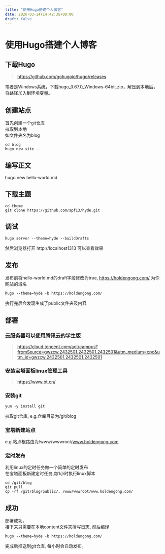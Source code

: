 ```yaml
---
title: "使用Hugo搭建个人博客"
date: 2020-03-14T14:42:38+08:00
draft: false
---
```

# 使用Hugo搭建个人博客

## 下载Hugo

> https://github.com/gohugoio/hugo/releases

笔者是Windows系统，下载hugo_0.67.0_Windows-64bit.zip，解压到本地后，将路径加入到环境变量。

## 创建站点
首先创建一个git仓库  
拉取到本地  
如文件夹名为blog  
```
cd blog
hugo new site .
```

## 编写正文
hugo new hello-world.md

## 下载主题
```
cd theme 
git clone https://github.com/spf13/hyde.git
```

## 调试
```
hugo server --theme=hyde --buildDrafts
```
然后浏览器打开 http://localhost1313 可以查看效果

## 发布
发布前将hello-world.md的draft字段修改为true, https://holdengong.com/
为你网站的域名
```
hugo --theme=hyde -b https://holdengong.com/
```
执行完后会发现生成了public文件夹及内容

## 部署
### 云服务器可以使用腾讯云的学生版  
> https://cloud.tencent.com/act/campus?fromSource=gwzcw.2432501.2432501.2432501&utm_medium=cpc&utm_id=gwzcw.2432501.2432501.2432501
### 安装宝塔面板linux管理工具 
> https://www.bt.cn/
### 安装git
```
yum -y install git
```
拉取git仓库, e.g.仓库目录为/git/blog
### 宝塔新建站点
e.g.站点根路由为/www/wwwroot/www.holdengong.com

### 定时发布
利用linux的定时任务做一个简单的定时发布  
在宝塔面板新建定时任务,每1小时执行linux脚本
```
cd /git/blog
git pull
cp -rf /git/blog/public/. /www/wwwroot/www.holdengong.com/
```

## 成功
部署成功。  
接下来只需要在本地content文件夹撰写日志, 然后编译
```
hugo --theme=hyde -b https://holdengong.com/
```
完成后推送到git仓库, 每小时会自动发布。


